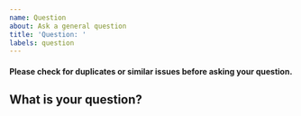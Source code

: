 ```yaml
---
name: Question
about: Ask a general question
title: 'Question: '
labels: question
---
```


[weed]: <> (This isn't a place for AMA type questions, if you want to ask any of the devs something, reach out to them on twitter prob @PercentageGuy )

#### Please check for duplicates or similar issues before asking your question.
## What is your question?
